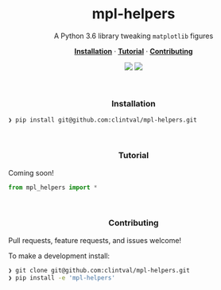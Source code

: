 <h1 align="center">mpl-helpers</h2>

<p align="center">A Python 3.6 library tweaking <code>matplotlib</code> figures</p>

<p align="center">
  <a href="#installation"><strong>Installation</strong></a>
  ·
  <a href="#tutorial"><strong>Tutorial</strong></a>
  ·
  <a href="#contributing"><strong>Contributing</strong></a>
</p>

<p align="center">
  <a href="https://codeclimate.com/github/clintval/mpl-helpers/maintainability"><img src="https://api.codeclimate.com/v1/badges/5974a2c5309b6c3ff975/maintainability"></img></a>
  <a href="https://github.com/clintval/mpl-helpers/blob/master/LICENSE"><img src="https://img.shields.io/badge/License-MIT-blue.svg"></img></a>
</p>

<br>

<h3 align="center">Installation</h3>

```
❯ pip install git@github.com:clintval/mpl-helpers.git
```

<br>

<h3 align="center">Tutorial</h3>

Coming soon!

```python
from mpl_helpers import *
```

<br>

<h3 align="center">Contributing</h3>

Pull requests, feature requests, and issues welcome!

To make a development install:

```bash
❯ git clone git@github.com:clintval/mpl-helpers.git
❯ pip install -e 'mpl-helpers'
```
